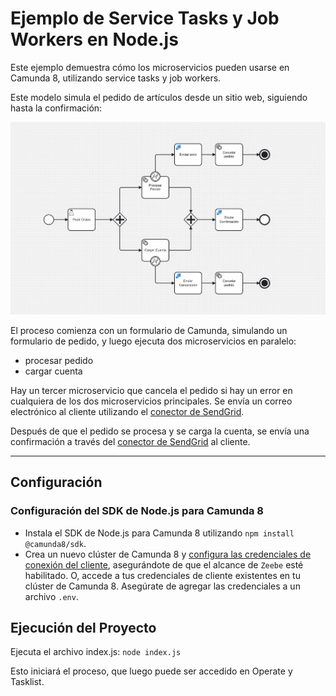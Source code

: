 # Ejemplo de Service Tasks y Job Workers en Node.js
Este ejemplo demuestra cómo los microservicios pueden usarse en Camunda 8, utilizando service tasks y job workers.

Este modelo simula el pedido de artículos desde un sitio web, siguiendo hasta la confirmación:

![Proceso de Service Tasks y Job Workers](./peru-demo-proceso.jpg)

El proceso comienza con un formulario de Camunda, simulando un formulario de pedido, y luego ejecuta dos microservicios en paralelo:
- procesar pedido
- cargar cuenta

Hay un tercer microservicio que cancela el pedido si hay un error en cualquiera de los dos microservicios principales. Se envía un correo electrónico al cliente utilizando el [conector de SendGrid](https://docs.camunda.io/docs/components/connectors/out-of-the-box-connectors/sendgrid/).


Después de que el pedido se procesa y se carga la cuenta, se envía una confirmación a través del [conector de SendGrid](https://docs.camunda.io/docs/components/connectors/out-of-the-box-connectors/sendgrid/) al cliente.

---

## Configuración
### Configuración del SDK de Node.js para Camunda 8
- Instala el SDK de Node.js para Camunda 8 utilizando `npm install @camunda8/sdk`.
- Crea un nuevo clúster de Camunda 8 y [configura las credenciales de conexión del cliente](https://docs.camunda.io/docs/guides/setup-client-connection-credentials/), asegurándote de que el alcance de `Zeebe` esté habilitado. O, accede a tus credenciales de cliente existentes en tu clúster de Camunda 8. Asegúrate de agregar las credenciales a un archivo `.env`.


## Ejecución del Proyecto
Ejecuta el archivo index.js: `node index.js`

Esto iniciará el proceso, que luego puede ser accedido en Operate y Tasklist.